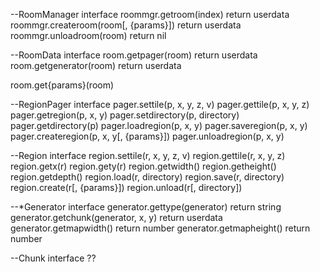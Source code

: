 --RoomManager interface
roommgr.getroom(index)
	return userdata
roommgr.createroom(room[, {params}])
	return userdata
roommgr.unloadroom(room)
	return nil


--RoomData interface
room.getpager(room)
	return userdata
room.getgenerator(room)
	return userdata

room.get{params}(room)


--RegionPager interface
pager.settile(p, x, y, z, v)
pager.gettile(p, x, y, z)
pager.getregion(p, x, y)
pager.setdirectory(p, directory)
pager.getdirectory(p)
pager.loadregion(p, x, y)
pager.saveregion(p, x, y)
pager.createregion(p, x, y[, {params}])
pager.unloadregion(p, x, y)


--Region interface
region.settile(r, x, y, z, v)
region.gettile(r, x, y, z)
region.getx(r)
region.gety(r)
region.getwidth()
region.getheight()
region.getdepth()
region.load(r, directory)
region.save(r, directory)
region.create(r[, {params}])
region.unload(r[, directory])


--*Generator interface
generator.gettype(generator)
	return string
generator.getchunk(generator, x, y)
	return userdata
generator.getmapwidth()
	return number
generator.getmapheight()
	return number


--Chunk interface
??